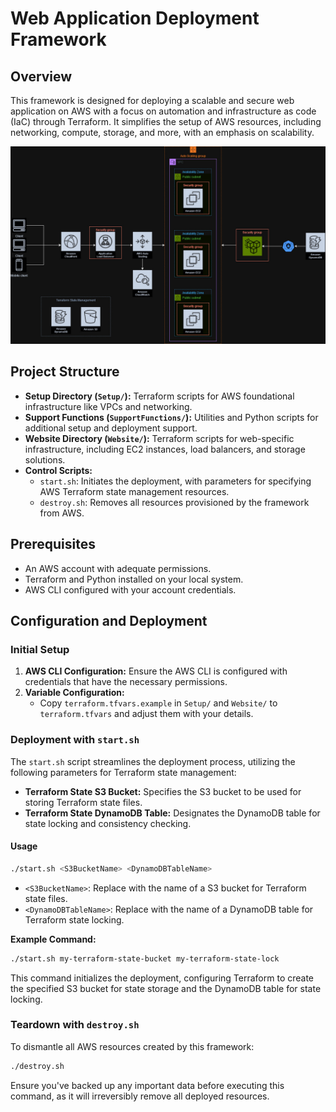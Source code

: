 # Web Application Deployment Framework

## Overview

This framework is designed for deploying a scalable and secure web application on AWS with a focus on automation and infrastructure as code (IaC) through Terraform. It simplifies the setup of AWS resources, including networking, compute, storage, and more, with an emphasis on scalability.

![Diagram](Website-V1.jpg)

## Project Structure

- **Setup Directory (`Setup/`):** Terraform scripts for AWS foundational infrastructure like VPCs and networking.
- **Support Functions (`SupportFunctions/`):** Utilities and Python scripts for additional setup and deployment support.
- **Website Directory (`Website/`):** Terraform scripts for web-specific infrastructure, including EC2 instances, load balancers, and storage solutions.
- **Control Scripts:**
  - `start.sh`: Initiates the deployment, with parameters for specifying AWS Terraform state management resources.
  - `destroy.sh`: Removes all resources provisioned by the framework from AWS.

## Prerequisites

- An AWS account with adequate permissions.
- Terraform and Python installed on your local system.
- AWS CLI configured with your account credentials.

## Configuration and Deployment

### Initial Setup

1. **AWS CLI Configuration:** Ensure the AWS CLI is configured with credentials that have the necessary permissions.
2. **Variable Configuration:**
   - Copy `terraform.tfvars.example` in `Setup/` and `Website/` to `terraform.tfvars` and adjust them with your details.

### Deployment with `start.sh`

The `start.sh` script streamlines the deployment process, utilizing the following parameters for Terraform state management:

- **Terraform State S3 Bucket:** Specifies the S3 bucket to be used for storing Terraform state files.
- **Terraform State DynamoDB Table:** Designates the DynamoDB table for state locking and consistency checking.

#### Usage

```bash
./start.sh <S3BucketName> <DynamoDBTableName>
```

- `<S3BucketName>`: Replace with the name of a S3 bucket for Terraform state files.
- `<DynamoDBTableName>`: Replace with the name of a DynamoDB table for Terraform state locking.

**Example Command:**

```bash
./start.sh my-terraform-state-bucket my-terraform-state-lock
```

This command initializes the deployment, configuring Terraform to create the specified S3 bucket for state storage and the DynamoDB table for state locking.

### Teardown with `destroy.sh`

To dismantle all AWS resources created by this framework:

```bash
./destroy.sh
```

Ensure you've backed up any important data before executing this command, as it will irreversibly remove all deployed resources.
